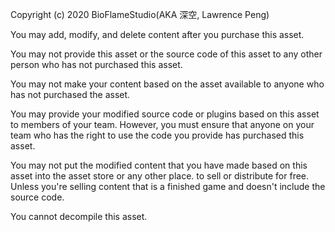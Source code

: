 Copyright (c) 2020 BioFlameStudio(AKA 深空, Lawrence Peng)

You may add, modify, and delete content after you purchase this asset.

You may not provide this asset or the source code of this asset to any other person who has not purchased this asset.

You may not make your content based on the asset available to anyone who has not purchased the asset.

You may provide your modified source code or plugins based on this asset to members of your team. However, you must ensure that anyone on your team who has the right to use the code you provide has purchased this asset.

You may not put the modified content that you have made based on this asset into the asset store or any other place. to sell or distribute for free. Unless you're selling content that is a finished game and doesn't include the source code.

You cannot decompile this asset.